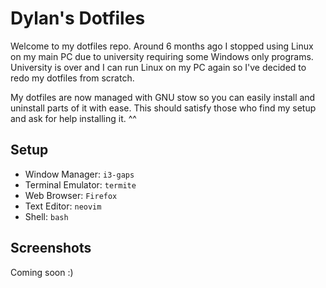 # Dylan's Dotfiles

Welcome to my dotfiles repo. Around 6 months ago I stopped using Linux on my main PC due to university requiring some Windows only programs. University is over and I can run Linux on my PC again so I've decided to redo my dotfiles from scratch.

My dotfiles are now managed with GNU stow so you can easily install and uninstall parts of it with ease. This should satisfy those who find my setup and ask for help installing it. \^\^


## Setup

- Window Manager: `i3-gaps`
-  Terminal Emulator: `termite`
- Web Browser: `Firefox`
- Text Editor: `neovim`
- Shell: `bash`


## Screenshots

Coming soon :)
